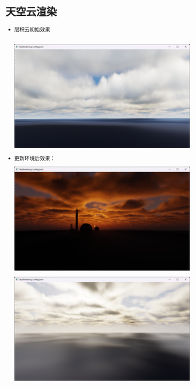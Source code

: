 # 天空云渲染



* 层积云初始效果

  ​	![show](./cloud1.jpg)

- 更新环境后效果：

  ![show](./cloud2.jpg)

  ![show](./cloud3.jpg)


